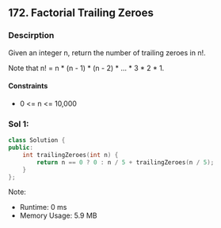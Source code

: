 ## 172. Factorial Trailing Zeroes

### Descirption 
Given an integer n, return the number of trailing zeroes in n!.

Note that n! = n * (n - 1) * (n - 2) * ... * 3 * 2 * 1.

#### Constraints
- 0 <= n <= 10,000

### Sol 1:

```C++
class Solution {
public:
    int trailingZeroes(int n) {
        return n == 0 ? 0 : n / 5 + trailingZeroes(n / 5);
    }
};
```
Note:
- Runtime: 0 ms
- Memory Usage: 5.9 MB

